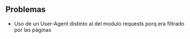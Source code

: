 ## Problemas

- Uso de un User-Agent distinto al del modulo requests porq era filtrado por las páginas


